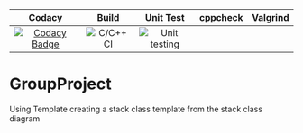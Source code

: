 |Codacy|Build|Unit Test|cppcheck|Valgrind|
|:--:|:--:|:--:|:--:|:--:|
|[![Codacy Badge](https://app.codacy.com/project/badge/Grade/cd8d707e6bc04f1b995adad3f7fa7cbe)](https://www.codacy.com/gh/amanajaykalaskar/GroupProject/dashboard?utm_source=github.com&amp;utm_medium=referral&amp;utm_content=amanajaykalaskar/GroupProject&amp;utm_campaign=Badge_Grade)|![C/C++ CI](https://github.com/amanajaykalaskar/GroupProject/workflows/C/C++%20CI/badge.svg)|![Unit testing](https://github.com/amanajaykalaskar/GroupProject/workflows/Unit%20testing/badge.svg)|

# GroupProject

Using Template creating a stack class template from the stack class diagram
